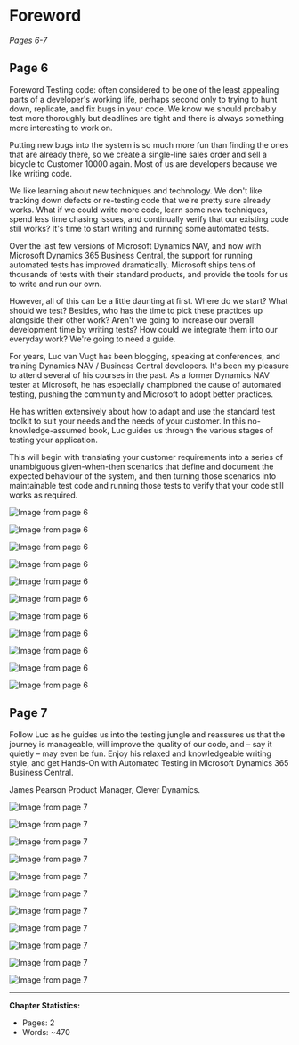 # Foreword

*Pages 6-7*

## Page 6

Foreword Testing code: often considered to be one of the least appealing parts of a developer's working life, perhaps second only to trying to hunt down, replicate, and fix bugs in your code. We know we should probably test more thoroughly but deadlines are tight and there is always something more interesting to work on.

Putting new bugs into the system is so much more fun than finding the ones that are already there, so we create a single-line sales order and sell a bicycle to Customer 10000 again. Most of us are developers because we like writing code.

We like learning about new techniques and technology. We don't like tracking down defects or re-testing code that we're pretty sure already works. What if we could write more code, learn some new techniques, spend less time chasing issues, and continually verify that our existing code still works? It's time to start writing and running some automated tests.

Over the last few versions of Microsoft Dynamics NAV, and now with Microsoft Dynamics 365 Business Central, the support for running automated tests has improved dramatically. Microsoft ships tens of thousands of tests with their standard products, and provide the tools for us to write and run our own.

However, all of this can be a little daunting at first. Where do we start? What should we test? Besides, who has the time to pick these practices up alongside their other work? Aren't we going to increase our overall development time by writing tests? How could we integrate them into our everyday work? We're going to need a guide.

For years, Luc van Vugt has been blogging, speaking at conferences, and training Dynamics NAV / Business Central developers. It's been my pleasure to attend several of his courses in the past. As a former Dynamics NAV tester at Microsoft, he has especially championed the cause of automated testing, pushing the community and Microsoft to adopt better practices.

He has written extensively about how to adapt and use the standard test toolkit to suit your needs and the needs of your customer. In this no-knowledge-assumed book, Luc guides us through the various stages of testing your application.

This will begin with translating your customer requirements into a series of unambiguous given-when-then scenarios that define and document the expected behaviour of the system, and then turning those scenarios into maintainable test code and running those tests to verify that your code still works as required.

![Image from page 6](../images/page_6_img_3.png)

![Image from page 6](../images/page_6_img_5.png)

![Image from page 6](../images/page_6_img_7.png)

![Image from page 6](../images/page_6_img_9.png)

![Image from page 6](../images/page_6_img_18.png)

![Image from page 6](../images/page_6_img_19.png)

![Image from page 6](../images/page_6_img_21.png)

![Image from page 6](../images/page_6_img_22.png)

![Image from page 6](../images/page_6_img_54.png)

![Image from page 6](../images/page_6_img_63.png)

![Image from page 6](../images/page_6_img_67.png)

## Page 7

Follow Luc as he guides us into the testing jungle and reassures us that the journey is manageable, will improve the quality of our code, and – say it quietly – may even be fun. Enjoy his relaxed and knowledgeable writing style, and get Hands-On with Automated Testing in Microsoft Dynamics 365 Business Central.

James Pearson​ Product Manager, Clever Dynamics. 

![Image from page 7](../images/page_7_img_3.png)

![Image from page 7](../images/page_7_img_5.png)

![Image from page 7](../images/page_7_img_7.png)

![Image from page 7](../images/page_7_img_9.png)

![Image from page 7](../images/page_7_img_18.png)

![Image from page 7](../images/page_7_img_19.png)

![Image from page 7](../images/page_7_img_21.png)

![Image from page 7](../images/page_7_img_22.png)

![Image from page 7](../images/page_7_img_54.png)

![Image from page 7](../images/page_7_img_63.png)

![Image from page 7](../images/page_7_img_67.png)

---

**Chapter Statistics:**
- Pages: 2
- Words: ~470
